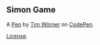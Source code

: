 Simon Game
----------


A [Pen](https://codepen.io/TWoerner94/pen/QrNNBz) by [Tim Wörner](https://codepen.io/TWoerner94) on [CodePen](https://codepen.io).

[License](https://codepen.io/TWoerner94/pen/QrNNBz/license).